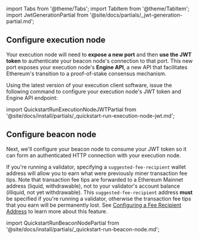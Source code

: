 import Tabs from '@theme/Tabs';
import TabItem from '@theme/TabItem';
import JwtGenerationPartial from '@site/docs/partials/_jwt-generation-partial.md';

<JwtGenerationPartial />

## Configure execution node

Your execution node will need to **expose a new port** and then **use the JWT token** to authenticate your beacon node's connection to that port. This new port exposes your execution node's **Engine API**, a new API that facilitates Ethereum's transition to a proof-of-stake consensus mechanism.

Using the latest version of your execution client software, issue the following command to configure your execution node's JWT token and Engine API endpoint:

import QuickstartRunExecutionNodeJWTPartial from '@site/docs/install/partials/_quickstart-run-execution-node-jwt.md';

<QuickstartRunExecutionNodeJWTPartial />

## Configure beacon node

Next, we'll configure your beacon node to consume your JWT token so it can form an authenticated HTTP connection with your execution node. 

If you're running a validator, specifying a `suggested-fee-recipient` wallet address will allow you to earn what were previously miner transaction fee tips. Note that transaction fee tips are forwarded to a Ethereum Mainnet address (liquid, withdrawable), not to your validator's account balance (illiquid, not yet withdrawable). This `suggested-fee-recipient` address **must** be specified if you're running a validator, otherwise the transaction fee tips that you earn will be permanently lost. See [Configuring a Fee Recipient Address](./execution-node/fee-recipient.md) to learn more about this feature.

import QuickstartRunBeaconNodePartial from '@site/docs/install/partials/_quickstart-run-beacon-node.md';

<QuickstartRunBeaconNodePartial />